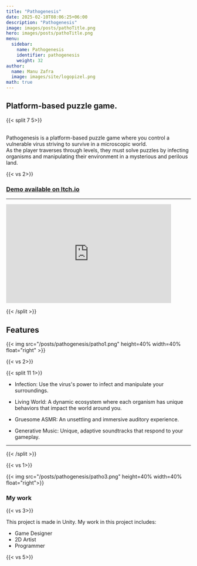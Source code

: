 ```yaml
---
title: "Pathogenesis"
date: 2025-02-10T08:06:25+06:00
description: "Pathogenesis"
image: images/posts/pathoTitle.png
hero: images/posts/pathoTitle.png
menu:
  sidebar:
    name: Pathogenesis
    identifier: pathogenesis
    weight: 32
author:
  name: Manu Zafra
  image: images/site/logopizel.png
math: true
---
```






##  Platform-based puzzle game.

{{< split 7 5>}}

<br>
Pathogenesis is a platform-based puzzle game where you control a vulnerable virus striving to survive in a microscopic world.

<br>
As the player traverses through levels, they must solve puzzles by infecting organisms and manipulating their environment in a mysterious and perilous land.

{{< vs 2>}}

### <a href="https://acidgecko.itch.io/pathogenesis">Demo available on Itch.io</a>

---

<iframe width=450 height=270 src="https://www.youtube.com/embed/G0yElqQinU0?si=1BOZnhvNFVZfbyQP" title="YouTube video player" frameborder="0" allow="accelerometer; autoplay; clipboard-write; encrypted-media; gyroscope; picture-in-picture; web-share" referrerpolicy="strict-origin-when-cross-origin" allowfullscreen></iframe>



{{< /split >}}





## Features

{{< img src="/posts/pathogenesis/patho1.png" height=40% width=40% float="right" >}}

{{< vs 2>}}

{{< split 11 1>}}

* Infection: Use the virus's power to infect and manipulate your surroundings.

* Living World: A dynamic ecosystem where each organism has unique behaviors that impact the world around you.

* Gruesome ASMR: An unsettling and immersive auditory experience.

* Generative Music: Unique, adaptive soundtracks that respond to your gameplay.

---

{{< /split >}}

{{< vs 1>}}

{{< img src="/posts/pathogenesis/patho3.png" height=40% width=40% float="right">}}


### My work

{{< vs 3>}}

This project is made in Unity. My work in this project includes:

* Game Designer
* 2D Artist
* Programmer

{{< vs 5>}}
